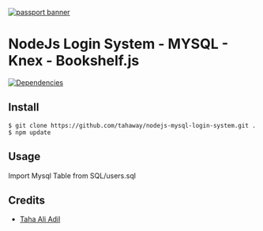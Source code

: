 [![passport banner](http://i.imgur.com/YCkk8t5.png)](https://github.com/tahaway/nodejs-mysql-login-system)

# NodeJs Login System -  MYSQL - Knex - Bookshelf.js

[![Dependencies](https://david-dm.org/jaredhanson/passport.svg)](http://bookshelfjs.org/)

## Install

    $ git clone https://github.com/tahaway/nodejs-mysql-login-system.git .
    $ npm update


## Usage

  Import Mysql Table from SQL/users.sql

## Credits

  - [Taha Ali Adil ](https://www.facebook.com/taha.ali.adil)

